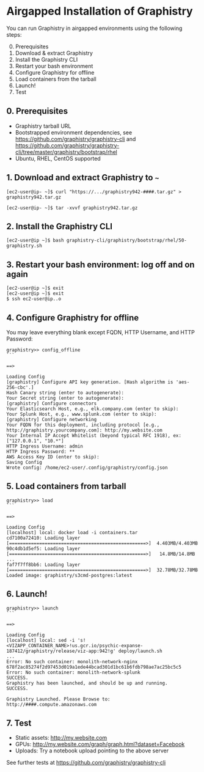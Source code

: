 # Airgapped Installation of Graphistry

You can run Graphistry in airgapped environments using the following steps:

0. Prerequisites
1. Download & extract Graphistry
2. Install the Graphistry CLI
3. Restart your bash environment
4. Configure Graphistry for offline
5. Load containers from the tarball
6. Launch!
7. Test



## 0. Prerequisites

* Graphistry tarball URL
* Bootstrapped environment dependencies, see https://github.com/graphistry/graphistry-cli and https://github.com/graphistry/graphistry-cli/tree/master/graphistry/bootstrap/rhel 
* Ubuntu, RHEL, CentOS supported



## 1. Download and extract Graphistry to ``~``

```
[ec2-user@ip- ~]$ curl "https://.../graphistry942-####.tar.gz" > graphistry942.tar.gz

[ec2-user@ip- ~]$ tar -xvvf graphistry942.tar.gz 
```

## 2. Install the Graphistry CLI


```
[ec2-user@ip ~]$ bash graphistry-cli/graphistry/bootstrap/rhel/50-graphistry.sh
```


## 3. Restart your bash environment: log off and on again

```
[ec2-user@ip ~]$ exit
[ec2-user@ip ~]$ exit
$ ssh ec2-user@ip..o
```

## 4. Configure Graphistry for offline

You may leave everything blank except FQDN, HTTP Username, and HTTP Password:


```[ec2-user@ip- ~]$ graphistry
graphistry>> config_offline                                                                   ```

==>

Loading Config
[graphistry] Configure API key generation. [Hash algorithm is 'aes-256-cbc'.]
Hash Canary string (enter to autogenerate):                                                                                       
Your Secret string (enter to autogenerate):                                                                                       
[graphistry] Configure connectors
Your Elasticsearch Host, e.g., elk.company.com (enter to skip):                                                                   
Your Splunk Host, e.g., www.splunk.com (enter to skip):                                                                           
[graphistry] Configure networking
Your FQDN for this deployment, including protocol [e.g., http://graphistry.yourcompany.com]: http://my.website.com                                                                                                             
Your Internal IP Accept Whitelist (beyond typical RFC 1918), ex:["127.0.0.1", "10.*"]                                             
HTTP Ingress Username: admin                                                                                                      
HTTP Ingress Password: **                                                                                                         
AWS Access Key ID (enter to skip):                                                                                                
Saving Config
Wrote config: /home/ec2-user/.config/graphistry/config.json
```

## 5. Load containers from tarball

```
graphistry>> load                                                                             ```

==>

Loading Config
[localhost] local: docker load -i containers.tar
cd7100a72410: Loading layer [==================================================>]  4.403MB/4.403MB
90c4db1d5ef5: Loading layer [==================================================>]   14.8MB/14.8MB
...
faf7f7ff8bb6: Loading layer [==================================================>]  32.78MB/32.78MB
Loaded image: graphistry/s3cmd-postgres:latest
```

## 6. Launch!

```
graphistry>> launch                                                                           ```

==>
                                 
Loading Config
[localhost] local: sed -i 's!<VIZAPP_CONTAINER_NAME>!us.gcr.io/psychic-expanse-187412/graphistry/release/viz-app:942!g' deploy/launch.sh
...
Error: No such container: monolith-network-nginx
678f2ac85274f2d97453d019a1ede44bcad301d1bc61b6fdb798ae7ac25bc5c5
Error: No such container: monolith-network-splunk
SUCCESS.
Graphistry has been launched, and should be up and running.
SUCCESS.

Graphistry Launched. Please Browse to:
http://####.compute.amazonaws.com
```


## 7. Test

* Static assets: http://my.website.com
* GPUs: http://my.website.com/graph/graph.html?dataset=Facebook
* Uploads: Try a notebook upload pointing to the above server

See further tests at  https://github.com/graphistry/graphistry-cli
